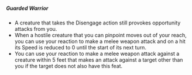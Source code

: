 ##### Guarded Warrior

- A creature that takes the Disengage action still provokes opportunity attacks from you.
- When a hostile creature that you can pinpoint moves out of your reach, you can use your reaction to make a melee weapon attack and on a hit its Speed is reduced to 0 until the start of its next turn.
- You can use your reaction to make a melee weapon attack against a creature within 5 feet that makes an attack against a target other than you if the target does not also have this feat.
